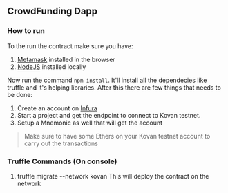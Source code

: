 ## CrowdFunding Dapp

### How to run
To the run the contract make sure you have:
1.  [Metamask](https://chrome.google.com/webstore/detail/metamask/nkbihfbeogaeaoehlefnkodbefgpgknn?hl=en) installed in the browser
2.  [NodeJS](https://nodejs.org/en/download/) installed locally

Now run the command `npm install`. It'll install all the dependecies like truffle and it's helping libraries. After this there are few things that needs to be done:
1.  Create an account on [Infura](https://infura.io/)
2.  Start a project and get the endpoint to connect to Kovan testnet.
3.  Setup a Mnemonic as well that will get the account

> Make sure to have some Ethers on your Kovan testnet account to carry out the transactions

### Truffle Commands (On console)
1.  truffle migrate --network kovan
This will deploy the contract on the network
